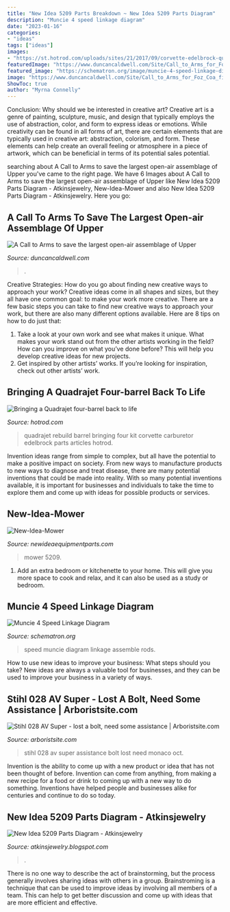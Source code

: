 ```yaml
---
title: "New Idea 5209 Parts Breakdown ~ New Idea 5209 Parts Diagram"
description: "Muncie 4 speed linkage diagram"
date: "2023-01-16"
categories:
- "ideas"
tags: ["ideas"]
images:
- "https://st.hotrod.com/uploads/sites/21/2017/09/corvette-edelbrock-quadrajet-carb-rebuild-016.jpg?interpolation=lanczos-none&amp;fit=around|660:990"
featuredImage: "https://www.duncancaldwell.com/Site/Call_to_Arms_for_Foz_Coa_files/DSCF8785.jpg"
featured_image: "https://schematron.org/image/muncie-4-speed-linkage-diagram-5.jpg"
image: "https://www.duncancaldwell.com/Site/Call_to_Arms_for_Foz_Coa_files/DSCF8785.jpg"
ShowToc: true
author: "Myrna Connelly"
---
```



Conclusion: Why should we be interested in creative art?
Creative art is a genre of painting, sculpture, music, and design that typically employs the use of abstraction, color, and form to express ideas or emotions. While creativity can be found in all forms of art, there are certain elements that are typically used in creative art: abstraction, colorism, and form. These elements can help create an overall feeling or atmosphere in a piece of artwork, which can be beneficial in terms of its potential sales potential.

	

		
searching about A Call to Arms to save the largest open-air assemblage of Upper you've came to the right page. We have 6 Images about A Call to Arms to save the largest open-air assemblage of Upper like New Idea 5209 Parts Diagram - Atkinsjewelry, New-Idea-Mower and also New Idea 5209 Parts Diagram - Atkinsjewelry. Here you go:
		
    
## A Call To Arms To Save The Largest Open-air Assemblage Of Upper

<img loading=lazy src="https://www.duncancaldwell.com/Site/Call_to_Arms_for_Foz_Coa_files/DSCF8785.jpg" onerror="this.onerror=null;this.src='https://tse3.mm.bing.net/th?id=OIP.XDm_ULs7EVviqMesVHTl_AHaJ4&amp;pid=15.1';" alt="A Call to Arms to save the largest open-air assemblage of Upper">

_Source: duncancaldwell.com_

>. 

	

Creative Strategies: How do you go about finding new creative ways to approach your work?
Creative ideas come in all shapes and sizes, but they all have one common goal: to make your work more creative. There are a few basic steps you can take to find new creative ways to approach your work, but there are also many different options available. Here are 8 tips on how to do just that: 
1. Take a look at your own work and see what makes it unique. What makes your work stand out from the other artists working in the field? How can you improve on what you’ve done before? This will help you develop creative ideas for new projects. 
2. Get inspired by other artists’ works. If you’re looking for inspiration, check out other artists’ work.

    
## Bringing A Quadrajet Four-barrel Back To Life

<img loading=lazy src="https://st.hotrod.com/uploads/sites/21/2017/09/corvette-edelbrock-quadrajet-carb-rebuild-016.jpg?interpolation=lanczos-none&amp;fit=around|660:990" onerror="this.onerror=null;this.src='https://tse3.mm.bing.net/th?id=OIP.lEiTGqmIHa-FtaUR7vP1sgHaE8&amp;pid=15.1';" alt="Bringing a Quadrajet four-barrel back to life">

_Source: hotrod.com_

>quadrajet rebuild barrel bringing four kit corvette carburetor edelbrock parts articles hotrod. 

	

Invention ideas range from simple to complex, but all have the potential to make a positive impact on society. From new ways to manufacture products to new ways to diagnose and treat disease, there are many potential inventions that could be made into reality. With so many potential inventions available, it is important for businesses and individuals to take the time to explore them and come up with ideas for possible products or services.

    
## New-Idea-Mower

<img loading=lazy src="http://www.newideaequipmentparts.com/5209_disc_assy.jpg" onerror="this.onerror=null;this.src='https://tse2.mm.bing.net/th?id=OIP.1tpNVId4jn0YZDmsnzE7BQHaKe&amp;pid=15.1';" alt="New-Idea-Mower">

_Source: newideaequipmentparts.com_

>mower 5209. 

	

1. Add an extra bedroom or kitchenette to your home. This will give you more space to cook and relax, and it can also be used as a study or bedroom. 

    
## Muncie 4 Speed Linkage Diagram

<img loading=lazy src="https://schematron.org/image/muncie-4-speed-linkage-diagram-5.jpg" onerror="this.onerror=null;this.src='https://tse2.mm.bing.net/th?id=OIP.5aW624A6QQ490l3dEX-xxAHaGM&amp;pid=15.1';" alt="Muncie 4 Speed Linkage Diagram">

_Source: schematron.org_

>speed muncie diagram linkage assemble rods. 

	

How to use new ideas to improve your business: What steps should you take?
New ideas are always a valuable tool for businesses, and they can be used to improve your business in a variety of ways.

    
## Stihl 028 AV Super - Lost A Bolt, Need Some Assistance | Arboristsite.com

<img loading=lazy src="http://i.imgur.com/PXBxEbA.jpg" onerror="this.onerror=null;this.src='https://tse2.mm.bing.net/th?id=OIP.WxD9gHPtA-bOaXRhV9sSdgHaFi&amp;pid=15.1';" alt="Stihl 028 AV Super - lost a bolt, need some assistance | Arboristsite.com">

_Source: arboristsite.com_

>stihl 028 av super assistance bolt lost need monaco oct. 

	

Invention is the ability to come up with a new product or idea that has not been thought of before. Invention can come from anything, from making a new recipe for a food or drink to coming up with a new way to do something. Inventions have helped people and businesses alike for centuries and continue to do so today.

    
## New Idea 5209 Parts Diagram - Atkinsjewelry

<img loading=lazy src="https://cdn1.bigcommerce.com/n-dvzvde/gbiogeew/products/1477/images/3466/502055__89660.1497111432.1280.1280.jpg?c=2" onerror="this.onerror=null;this.src='https://tse2.mm.bing.net/th?id=OIP.js11qSTUaWCRemrMDxqQbgHaK4&amp;pid=15.1';" alt="New Idea 5209 Parts Diagram - Atkinsjewelry">

_Source: atkinsjewelry.blogspot.com_

>. 

	

There is no one way to describe the act of brainstorming, but the process generally involves sharing ideas with others in a group. Brainstroming is a technique that can be used to improve ideas by involving all members of a team. This can help to get better discussion and come up with ideas that are more efficient and effective.

